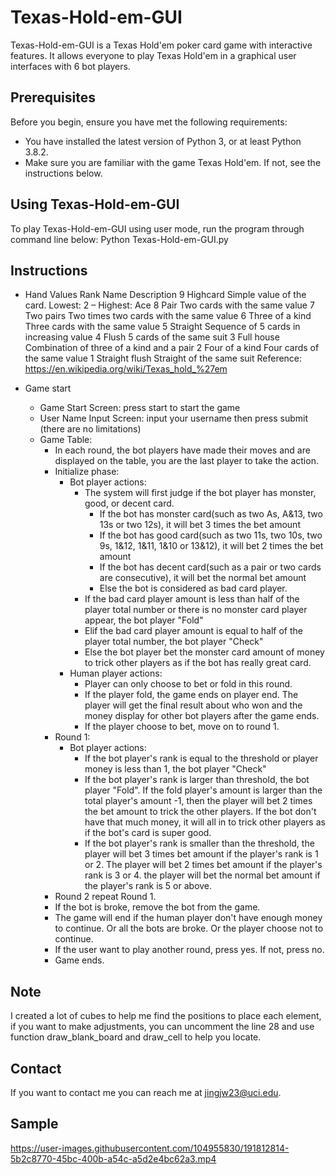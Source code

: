 # Texas-Hold-em-GUI
Texas-Hold-em-GUI is a Texas Hold'em poker card game with interactive features. It allows everyone to play Texas Hold'em in a graphical user interfaces with 6 bot players.

## Prerequisites
Before you begin, ensure you have met the following requirements:
* You have installed the latest version of Python 3, or at least Python 3.8.2.
* Make sure you are familiar with the game Texas Hold'em. If not, see the instructions below.

## Using Texas-Hold-em-GUI
To play Texas-Hold-em-GUI using user mode, run the program through command line below:
Python Texas-Hold-em-GUI.py

## Instructions
* Hand Values
Rank	Name		Description	
9	Highcard		Simple value of the card. Lowest: 2 – Highest: Ace
8	Pair		Two cards with the same value
7	Two pairs	Two times two cards with the same value
6	Three of a kind	Three cards with the same value
5	Straight		Sequence of 5 cards in increasing value
4	Flush		5 cards of the same suit
3	Full house	Combination of three of a kind and a pair
2	Four of a kind	Four cards of the same value
1	Straight flush	Straight of the same suit
Reference: https://en.wikipedia.org/wiki/Texas_hold_%27em

* Game start
	* Game Start Screen: press start to start the game
	* User Name Input Screen: input your username then press submit (there are no limitations)
	* Game Table:
		* In each round, the bot players have made their moves and are displayed on the table, you are the last player to take the action.
		* Initialize phase:
			* Bot player actions:
				* The system will first judge if the bot player has monster, good, or decent card. 
					* If the bot has monster card(such as two As, A&13, two 13s or two 12s), it will bet 3 times the bet amount
					* If the bot has good card(such as two 11s, two 10s, two 9s, 1&12, 1&11, 1&10 or 13&12), it will bet 2 times the bet amount
					* If the bot has decent card(such as a pair or two cards are consecutive), it will bet the normal bet amount
					* Else the bot is considered as bad card player.
				* If the bad card player amount is less than half of the player total number or there is no monster card player appear, the bot player "Fold"
				* Elif the bad card player amount is equal to half of the player total number, the bot player "Check"
				* Else the bot player bet the monster card amount of money to trick other players as if the bot has really great card.
			* Human player actions:
				* Player can only choose to bet or fold in this round.
				* If the player fold, the game ends on player end. The player will get the final result about who won and the money display for other bot players after the game ends.
				* If the player choose to bet, move on to round 1.
		* Round 1:
			* Bot player actions:
				* If the bot player's rank is equal to the threshold or player money is less than 1, the bot player "Check"
				* If the bot player's rank is larger than threshold, the bot player "Fold". If the fold player's amount is larger than the total player's amount -1, then the player will bet 2 times the bet amount to trick the other players. If the bot don't have that much money, it will all in to trick other players as if the bot's card is super good.
				* If the bot player's rank is smaller than the threshold, the player will bet 3 times bet amount if the player's rank is 1 or 2. The player will bet 2 times bet amount if the player's rank is 3 or 4. the player will bet the normal bet amount if the player's rank is 5 or above. 
		* Round 2 repeat Round 1.
		* If the bot is broke, remove the bot from the game.
		* The game will end if the human player don't have enough money to continue. Or all the bots are broke. Or the player choose not to continue.
		* If the user want to play another round, press yes. If not, press no.
		* Game ends.

## Note
I created a lot of cubes to help me find the positions to place each element, if you want to make adjustments, you can uncomment the line 28 and use function draw_blank_board and draw_cell to help you locate.

## Contact
If you want to contact me you can reach me at jingjw23@uci.edu.

## Sample
https://user-images.githubusercontent.com/104955830/191812814-5b2c8770-45bc-400b-a54c-a5d2e4bc62a3.mp4
